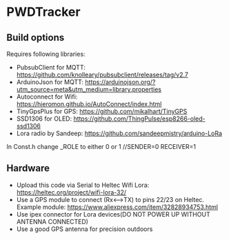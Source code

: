 # PWDTracker

## Build options

Requires following libraries:
 - PubsubClient for MQTT: https://github.com/knolleary/pubsubclient/releases/tag/v2.7
 - ArduinoJson for MQTT: https://arduinojson.org/?utm_source=meta&utm_medium=library.properties
 - Autoconnect for Wifi: https://hieromon.github.io/AutoConnect/index.html
 - TinyGpsPlus for GPS: https://github.com/mikalhart/TinyGPS
 - SSD1306 for OLED: https://github.com/ThingPulse/esp8266-oled-ssd1306
 - Lora radio by Sandeep: https://github.com/sandeepmistry/arduino-LoRa

In Const.h change _ROLE to either 0 or 1 //SENDER=0 RECEIVER=1

## Hardware
- Upload this code via Serial to Heltec Wifi Lora: https://heltec.org/project/wifi-lora-32/
- Use a GPS module to connect (Rx<-->TX) to pins 22/23 on Heltec. Example module: https://www.aliexpress.com/item/32828934753.html
- Use ipex connector for Lora devices(DO NOT POWER UP WITHOUT ANTENNA CONNECTED)
- Use a good GPS antenna for precision outdoors


